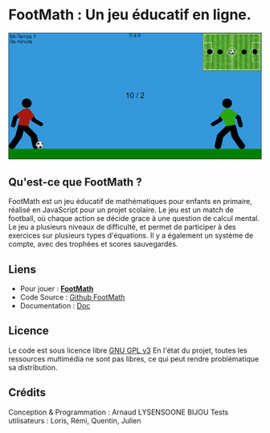 # FootMath : Un jeu éducatif en ligne.

![Capture d'écran](res/screen.png)

## Qu'est-ce que FootMath ?
FootMath est un jeu éducatif de mathématiques pour enfants en primaire, réalisé en JavaScript pour un projet scolaire. Le jeu est un match de football, où chaque action se décide grace à une question de calcul mental. Le jeu a plusieurs niveaux de difficulté, et permet de participer à des exercices sur plusieurs types d'équations. Il y a également un système de compte, avec des trophées et scores sauvegardés.

## Liens
- Pour jouer : **[FootMath](https://pseudo-nyme.github.io/jour-d-ecole/)**
- Code Source : [Github FootMath](https://github.com/Pseudo-Nyme/jour-d-ecole)
- Documentation : [Doc](./doc.html)

## Licence
Le code est sous licence libre  [GNU GPL v3](https://www.gnu.org/licenses/licenses.fr.html)
En l'état du projet, toutes les ressources multimédia ne sont pas libres, ce qui peut rendre problématique sa distribution.

## Crédits
Conception & Programmation : Arnaud LYSENSOONE BIJOU
Tests utilisateurs : Loris, Rémi, Quentin, Julien